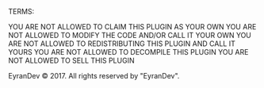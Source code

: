 TERMS:

YOU ARE NOT ALLOWED TO CLAIM THIS PLUGIN AS YOUR OWN
YOU ARE NOT ALLOWED TO MODIFY THE CODE AND/OR CALL IT YOUR OWN
YOU ARE NOT ALLOWED TO REDISTRIBUTING THIS PLUGIN AND CALL IT YOURS
YOU ARE NOT ALLOWED TO DECOMPILE THIS PLUGIN
YOU ARE NOT ALLOWED TO SELL THIS PLUGIN

EyranDev © 2017. All rights reserved by "EyranDev".
